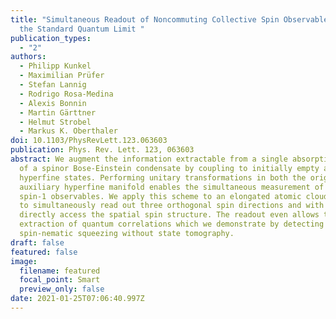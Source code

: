 ```yaml
---
title: "Simultaneous Readout of Noncommuting Collective Spin Observables beyond
  the Standard Quantum Limit "
publication_types:
  - "2"
authors:
  - Philipp Kunkel
  - Maximilian Prüfer
  - Stefan Lannig
  - Rodrigo Rosa-Medina
  - Alexis Bonnin
  - Martin Gärttner
  - Helmut Strobel
  - Markus K. Oberthaler
doi: 10.1103/PhysRevLett.123.063603
publication: Phys. Rev. Lett. 123, 063603
abstract: We augment the information extractable from a single absorption image
  of a spinor Bose-Einstein condensate by coupling to initially empty auxiliary
  hyperfine states. Performing unitary transformations in both the original and
  auxiliary hyperfine manifold enables the simultaneous measurement of multiple
  spin-1 observables. We apply this scheme to an elongated atomic cloud of 87Rb
  to simultaneously read out three orthogonal spin directions and with that
  directly access the spatial spin structure. The readout even allows the
  extraction of quantum correlations which we demonstrate by detecting
  spin-nematic squeezing without state tomography.
draft: false
featured: false
image:
  filename: featured
  focal_point: Smart
  preview_only: false
date: 2021-01-25T07:06:40.997Z
---
```

